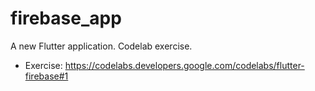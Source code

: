 # firebase_app

A new Flutter application. Codelab exercise.

- Exercise: https://codelabs.developers.google.com/codelabs/flutter-firebase#1